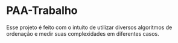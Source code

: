 # PAA-Trabalho
Esse projeto é feito com o intuito de utilizar diversos algoritmos de ordenação e medir suas complexidades em diferentes casos.
